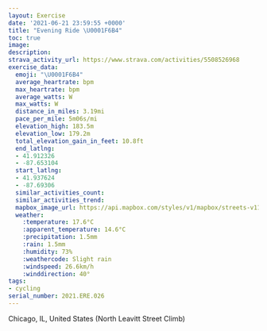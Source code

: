 ```yaml
---
layout: Exercise
date: '2021-06-21 23:59:55 +0000'
title: "Evening Ride \U0001F6B4"
toc: true
image:
description:
strava_activity_url: https://www.strava.com/activities/5508526968
exercise_data:
  emoji: "\U0001F6B4"
  average_heartrate: bpm
  max_heartrate: bpm
  average_watts: W
  max_watts: W
  distance_in_miles: 3.19mi
  pace_per_mile: 5m06s/mi
  elevation_high: 183.5m
  elevation_low: 179.2m
  total_elevation_gain_in_feet: 10.8ft
  end_latlng:
  - 41.912326
  - -87.653104
  start_latlng:
  - 41.937624
  - -87.69306
  similar_activities_count:
  similar_activities_trend:
  mapbox_image_url: https://api.mapbox.com/styles/v1/mapbox/streets-v11/static/path-5+787af2-1.0(c%7D%7D~FrpfvOCJIOg%40UKC%5DAg%40%40QG%7B%40%40UBs%40%3F_%40LEDUGCE%40gBEuEBsDCiCDy%40Cc%40Dc%40%40gDZmAL%5D%5Ce%40fBuC%7C%40iAFO%60%40e%40N%5Dn%40_Al%40eAl%40q%40%5Ck%40VYNYf%40q%40p%40kALWJI%3FSFCZ_%40%60%40w%40NOd%40y%40l%40%7D%40f%40e%40dB%7BCR%5BLKr%40kAlAcBzAmCJIn%40eAj%40u%40JG%60%40%7B%40l%40_ADABGNM~A_C%5E%5D%60AiAlAqAjCuDf%40k%40x%40iAlDuDPYbBsBl%40o%40rAkBr%40y%40FQRWZm%40Zg%40b%40_%40RWXk%40d%40o%40Vm%40TSP%5DJIjAsBjBqC%5Ey%40n%40y%40HQTWDAH%5DRYfAmB%5Ee%40rBwCn%40iAj%40q%40Zo%40JIR_%40PYJKXi%40d%40i%40DOP%5BPSHCAADCDSXe%40PUp%40kANQFKVYVe%40HG%5Eu%40bAoAXk%40%5Ea%40LKFQT%5B%60AkBn%40cAn%40iAf%40m%40R%5DRUPYROV_%40JILa%40p%40wAh%40u%40R%5D%5CYXe%40DC%40K%5Eu%40VUP%5Bh%40q%40bA_BTUjAoBHIPa%40j%40gAh%40q%40JIVi%40TUb%40u%40%5Ea%40b%40q%40LKNWJIjAqBL_%40NKFWJKBKJSDGJE%60%40Ed%40%40VCZJNANDJEHBT%3FDE%3FG%3FB%3FYAC%40E%40F%40EN%3F%40%5D%40%40%3FEHMG%3FCC%40EAOE%40ECCTGMEHBFDGCE%40DHANbBEo%40Su%40DCDM%3FI%3Fb%40WUCG%3FNEE%5Cn%40BPFN),pin-s-s+e5b22e(-87.69306,41.93762),pin-s-f+89ae00(-87.6531099999999,41.91231999999996)/auto/800x800?access_token=pk.eyJ1Ijoiam9zaGJlY2ttYW4iLCJhIjoiY205eWR2aDd1MWZ6djJrbXc4a3M0bWZleiJ9.XiG9OWkNcZk2QzjJbxLB4A
  weather:
    :temperature: 17.6°C
    :apparent_temperature: 14.6°C
    :precipitation: 1.5mm
    :rain: 1.5mm
    :humidity: 73%
    :weathercode: Slight rain
    :windspeed: 26.6km/h
    :winddirection: 40°
tags:
- cycling
serial_number: 2021.ERE.026
---
```

Chicago, IL, United States (North Leavitt Street Climb)

